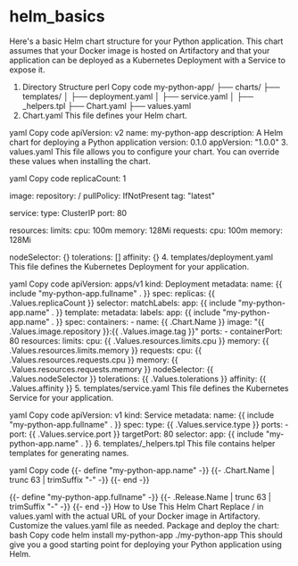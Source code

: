 # helm_basics

Here's a basic Helm chart structure for your Python application. This chart assumes that your Docker image is hosted on Artifactory and that your application can be deployed as a Kubernetes Deployment with a Service to expose it.

1. Directory Structure
perl
Copy code
my-python-app/
├── charts/
├── templates/
│   ├── deployment.yaml
│   ├── service.yaml
│   ├── _helpers.tpl
├── Chart.yaml
├── values.yaml
2. Chart.yaml
This file defines your Helm chart.

yaml
Copy code
apiVersion: v2
name: my-python-app
description: A Helm chart for deploying a Python application
version: 0.1.0
appVersion: "1.0.0"
3. values.yaml
This file allows you to configure your chart. You can override these values when installing the chart.

yaml
Copy code
replicaCount: 1

image:
  repository: <artifactory-repo-url>/<image-name>
  pullPolicy: IfNotPresent
  tag: "latest"

service:
  type: ClusterIP
  port: 80

resources:
  limits:
    cpu: 100m
    memory: 128Mi
  requests:
    cpu: 100m
    memory: 128Mi

nodeSelector: {}
tolerations: []
affinity: {}
4. templates/deployment.yaml
This file defines the Kubernetes Deployment for your application.

yaml
Copy code
apiVersion: apps/v1
kind: Deployment
metadata:
  name: {{ include "my-python-app.fullname" . }}
spec:
  replicas: {{ .Values.replicaCount }}
  selector:
    matchLabels:
      app: {{ include "my-python-app.name" . }}
  template:
    metadata:
      labels:
        app: {{ include "my-python-app.name" . }}
    spec:
      containers:
        - name: {{ .Chart.Name }}
          image: "{{ .Values.image.repository }}:{{ .Values.image.tag }}"
          ports:
            - containerPort: 80
          resources:
            limits:
              cpu: {{ .Values.resources.limits.cpu }}
              memory: {{ .Values.resources.limits.memory }}
            requests:
              cpu: {{ .Values.resources.requests.cpu }}
              memory: {{ .Values.resources.requests.memory }}
      nodeSelector: {{ .Values.nodeSelector }}
      tolerations: {{ .Values.tolerations }}
      affinity: {{ .Values.affinity }}
5. templates/service.yaml
This file defines the Kubernetes Service for your application.

yaml
Copy code
apiVersion: v1
kind: Service
metadata:
  name: {{ include "my-python-app.fullname" . }}
spec:
  type: {{ .Values.service.type }}
  ports:
    - port: {{ .Values.service.port }}
      targetPort: 80
  selector:
    app: {{ include "my-python-app.name" . }}
6. templates/_helpers.tpl
This file contains helper templates for generating names.

yaml
Copy code
{{- define "my-python-app.name" -}}
{{- .Chart.Name | trunc 63 | trimSuffix "-" -}}
{{- end -}}

{{- define "my-python-app.fullname" -}}
{{- .Release.Name | trunc 63 | trimSuffix "-" -}}
{{- end -}}
How to Use This Helm Chart
Replace <artifactory-repo-url>/<image-name> in values.yaml with the actual URL of your Docker image in Artifactory.
Customize the values.yaml file as needed.
Package and deploy the chart:
bash
Copy code
helm install my-python-app ./my-python-app
This should give you a good starting point for deploying your Python application using Helm.








